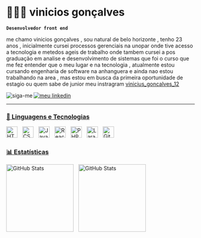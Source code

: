 # 👩🏻‍💻 vinicios gonçalves

**`Desenvolvedor front end`**

me chamo vinicios gonçalves , sou natural de belo horizonte , tenho 23 anos , inicialmente cursei processos gerenciais na unopar onde tive acesso a tecnologia e metedos ageis de trabalho onde tambem cursei a pos graduação em analise e desenvolvimento de sistemas que foi o curso que me fez entender que o meu lugar e na tecnologia , atualmente estou cursando engenharia de software na anhanguera e ainda nao estou trabalhando na area , mas estou em busca da primeira oportunidade de estagio ou quem sabe de junior meu instragram [vinicius_goncalves_12](https://www.instagram.com/vinicius_goncalves_12/)


<p align="left">
    <a href="https://www.instagram.com/vinicius_goncalves_12/">
        <img 
            alt="siga-me" 
            title="meu instagram" 
            src="https://custom-icon-badges.demolab.com/badge/instagram-orange?style=for-the-badge&logo=phone&logoColor=white"

     
  <p align="left">
    <a href="https://www.linkedin.com/in/vinicios-goncalves-1bab40342/">
        <img 
            alt="meu linkedin" 
            title="vinicios gonçalves" 
            src="https://custom-icon-badges.demolab.com/badge/linkedin-blue?style=for-the-badge&logo=&logoColor=blue"
</p>

---

### 🤖 Linguagens e Tecnologias

<img 
    align="left" 
    alt="HTML"
    title="HTML" 
    width="30px" 
    style="padding-right: 10px;" 
    src="https://cdn.jsdelivr.net/gh/devicons/devicon@latest/icons/html5/html5-original.svg" 
/>
<img 
    align="left" 
    alt="CSS" 
    title="CSS"
    width="30px" 
    style="padding-right: 10px;" 
    src="https://cdn.jsdelivr.net/gh/devicons/devicon@latest/icons/css3/css3-original.svg" 
/>
<img 
    align="left" 
    alt="JavaScript" 
    title="JavaScript"
    width="30px" 
    style="padding-right: 10px;" 
    src="https://cdn.jsdelivr.net/gh/devicons/devicon@latest/icons/javascript/javascript-original.svg" 
/>

<img 
    align="left" 
    alt="React"
    title="React" 
    width="30px" 
    style="padding-right: 10px;" 
    src="https://cdn.jsdelivr.net/gh/devicons/devicon@latest/icons/react/react-original.svg" 
/>


<img 
    align="left" 
    alt="PHP" 
    title="PHP"
    width="30px" 
    style="padding-right: 10px;" 
    src="https://cdn.jsdelivr.net/gh/devicons/devicon@latest/icons/php/php-original.svg" 
/>
<img 
    align="left" 
    alt="Laravel" 
    title="Laravel"
    width="30px" 
    style="padding-right: 10px;" 
    src="https://cdn.jsdelivr.net/gh/devicons/devicon@latest/icons/laravel/laravel-original.svg" 
/>

<img 
    align="left" 
    alt="Git" 
    title="Git"
    width="30px" 
    style="padding-right: 10px;" 
    src="https://cdn.jsdelivr.net/gh/devicons/devicon@latest/icons/git/git-original.svg" 
/>


<br/>
<br/>

### 📊 Estatísticas

<p>
  <img 
    align="left" 
    alt="GitHub Stats" 
    height="180" 
    style="padding-right: 10px;" 
    src="https://github-readme-stats.vercel.app/api?username=vinicios-goncalves&show_icons=true&theme=tokyonight&include_all_commits=true&locale=pt-br" 
  />

<img 
      align="left" 
      alt="GitHub Stats" 
      height="180" 
      src="https://github-readme-stats.vercel.app/api/top-langs/?username=vinicios-goncalves&theme=tokyonight&layout=compact&custom_title=Tecnologias&langs_count=9" 
  />

</p>

